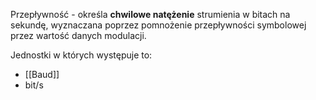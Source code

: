 Przepływność - określa **chwilowe natężenie** strumienia w bitach na sekundę, wyznaczana poprzez pomnożenie przepływności symbolowej przez wartość danych modulacji.

Jednostki w których występuje to:
- [[Baud]]
- bit/s